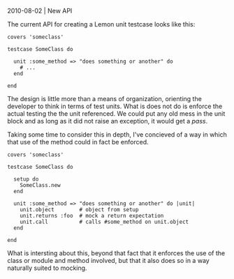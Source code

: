 2010-08-02 | New API

The current API for creating a Lemon unit testcase looks like this:

    covers 'someclass'

    testcase SomeClass do

      unit :some_method => "does something or another" do
        # ...
      end

    end

The design is little more than a means of organization, orienting the developer
to think in terms of test units. What is does not do is enforce the actual
testing the the unit referenced. We could put any old mess in the unit block
and as long as it did not raise an exception, it would get a *pass*.

Taking some time to consider this in depth, I've concieved of a way in which
that use of the method could in fact be enforced.

    covers 'someclass'

    testcase SomeClass do

      setup do
        SomeClass.new
      end

      unit :some_method => "does something or another" do |unit|
        unit.object        # object from setup
        unit.returns :foo  # mock a return expectation
        unit.call          # calls #some_method on unit.object
      end

    end

What is intersting about this, beyond that fact that it enforces the use of
the class or module and method involved, but that it also does so in
a way naturally suited to mocking.

